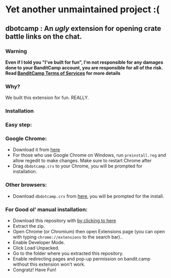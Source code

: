 # Yet another unmaintained project :(
## dbotcamp : An *ugly* extension for opening crate battle links on the chat.

### Warning
**Even if I told you "I've built for fun", I'm not responsible for any damages done to your BanditCamp account, you are responsible for all of the risk. Read [BanditCamp Terms of Services](https://bandit.camp/terms) for more details**
### Why?
We built this extension for fun. REALLY.

### Installation
### Easy step:

### Google Chrome:
- Download it from [here](https://github.com/furkrn/dbotcamp/releases)
- For those who use Google Chrome on Windows, run `preinstall.reg` and allow regedit to make changes. Make sure to restart Chrome after
- Drag `dbdotcamp.crx` to your Chrome, you will be prompted for installation.

### Other browsers:
- Download `dbdotcamp.crx` from [here](https://github.com/furkrn/dbotcamp/releases), you will be prompted for the install.

### For Good ol' manual installation:
- Download this repository with [by clicking to here](https://github.com/furkrn/dbotcamp/archive/refs/heads/master.zip)
- Extract the zip.
- Open Chrome (or Chromium) then open Extensions page (you can open with typing `chrome://extensions` to the search bar)..
- Enable Developer Mode.
- Click Load Unpacked.
- Go to the folder where you extracted this repository.
- Enable redirecting pages and pop-up permission on bandit.camp without this extension won't work.
- Congratz! Have Fun!
